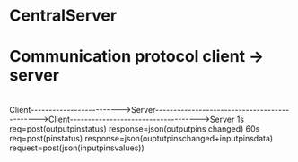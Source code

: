 # CentralServer
<h1> Communication protocol client -> server</h1><br>
Client------------------------->Server--------------------------------------------->Client------------------------------------>Server
 1s   req=post(outputpinstatus)        response=json(outputpins changed) 
 60s  req=post(pinstatus)              response=json(ouptutpinschanged+inputpinsdata)       request=post(json(inputpinsvalues))
